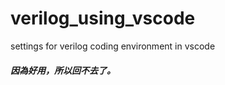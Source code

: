 # verilog_using_vscode  
settings for verilog coding environment in vscode  

##### 因為好用，所以回不去了。  

